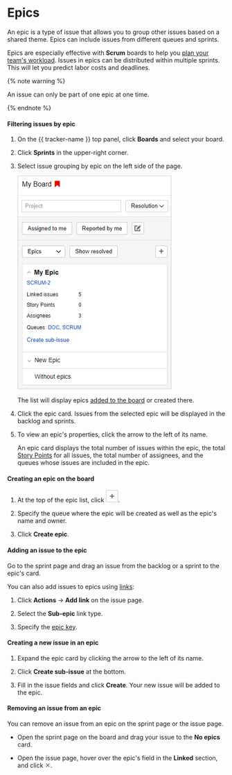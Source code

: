# Epics

An epic is a type of issue that allows you to group other issues based on a shared theme. Epics can include issues from different queues and sprints.

Epics are especially effective with **Scrum** boards to help you [plan your team's workload](create-agile-sprint.md#section_sjg_111_2gb). Issues in epics can be distributed within multiple sprints. This will let you predict labor costs and deadlines.

{% note warning %}

An issue can only be part of one epic at one time.

{% endnote %}

#### Filtering issues by epic

1. On the {{ tracker-name }} top panel, click **Boards** and select your board.

1. Click **Sprints** in the upper-right corner.

1. Select issue grouping by epic on the left side of the page.

    ![image](../../_assets/tracker/epic-pane.png)

    The list will display epics [added to the board](../user/agile.md#section_psd_wl4_vgb) or created there.

1. Click the epic card. Issues from the selected epic will be displayed in the backlog and sprints.

1. To view an epic's properties, click the arrow to the left of its name.

    An epic card displays the total number of issues within the epic, the total [Story Points](agile.md#dlen_sp) for all issues, the total number of assignees, and the queues whose issues are included in the epic.

#### Creating an epic on the board

1. At the top of the epic list, click ![](../../_assets/tracker/add-sprint.png).

1. Specify the queue where the epic will be created as well as the epic's name and owner.

1. Click **Create epic**.

#### Adding an issue to the epic

Go to the sprint page and drag an issue from the backlog or a sprint to the epic's card.

You can also add issues to epics using [links](../user/ticket-links.md):

1. Click **Actions** → **Add link** on the issue page.

1. Select the **Sub-epic** link type.

1. Specify the [epic key](../user/create-ticket.md#key).

#### Creating a new issue in an epic

1. Expand the epic card by clicking the arrow to the left of its name.

1. Click **Create sub-issue** at the bottom.

1. Fill in the issue fields and click **Create**. Your new issue will be added to the epic.

#### Removing an issue from an epic

You can remove an issue from an epic on the sprint page or the issue page.

- Open the sprint page on the board and drag your issue to the **No epics** card.

- Open the issue page, hover over the epic's field in the **Linked** section, and click ![](../../_assets/tracker/delete-agile-status.png).

